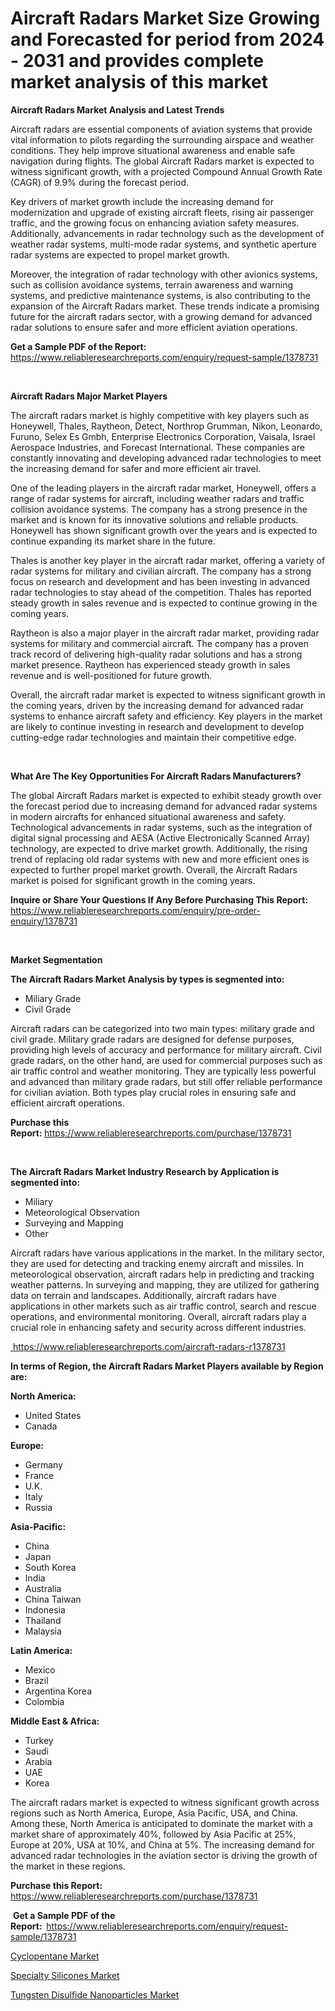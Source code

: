 <p><h1>Aircraft Radars Market Size Growing and Forecasted for period from 2024 - 2031 and provides complete market analysis of this market</h1></p><p><strong>Aircraft Radars Market Analysis and Latest Trends</strong></p>
<p><p>Aircraft radars are essential components of aviation systems that provide vital information to pilots regarding the surrounding airspace and weather conditions. They help improve situational awareness and enable safe navigation during flights. The global Aircraft Radars market is expected to witness significant growth, with a projected Compound Annual Growth Rate (CAGR) of 9.9% during the forecast period.</p><p>Key drivers of market growth include the increasing demand for modernization and upgrade of existing aircraft fleets, rising air passenger traffic, and the growing focus on enhancing aviation safety measures. Additionally, advancements in radar technology such as the development of weather radar systems, multi-mode radar systems, and synthetic aperture radar systems are expected to propel market growth.</p><p>Moreover, the integration of radar technology with other avionics systems, such as collision avoidance systems, terrain awareness and warning systems, and predictive maintenance systems, is also contributing to the expansion of the Aircraft Radars market. These trends indicate a promising future for the aircraft radars sector, with a growing demand for advanced radar solutions to ensure safer and more efficient aviation operations.</p></p>
<p><strong>Get a Sample PDF of the Report:&nbsp;</strong> <a href="https://www.reliableresearchreports.com/enquiry/request-sample/1378731">https://www.reliableresearchreports.com/enquiry/request-sample/1378731</a></p>
<p>&nbsp;</p>
<p><strong>Aircraft Radars Major Market Players</strong></p>
<p><p>The aircraft radars market is highly competitive with key players such as Honeywell, Thales, Raytheon, Detect, Northrop Grumman, Nikon, Leonardo, Furuno, Selex Es Gmbh, Enterprise Electronics Corporation, Vaisala, Israel Aerospace Industries, and Forecast International. These companies are constantly innovating and developing advanced radar technologies to meet the increasing demand for safer and more efficient air travel.</p><p>One of the leading players in the aircraft radar market, Honeywell, offers a range of radar systems for aircraft, including weather radars and traffic collision avoidance systems. The company has a strong presence in the market and is known for its innovative solutions and reliable products. Honeywell has shown significant growth over the years and is expected to continue expanding its market share in the future.</p><p>Thales is another key player in the aircraft radar market, offering a variety of radar systems for military and civilian aircraft. The company has a strong focus on research and development and has been investing in advanced radar technologies to stay ahead of the competition. Thales has reported steady growth in sales revenue and is expected to continue growing in the coming years.</p><p>Raytheon is also a major player in the aircraft radar market, providing radar systems for military and commercial aircraft. The company has a proven track record of delivering high-quality radar solutions and has a strong market presence. Raytheon has experienced steady growth in sales revenue and is well-positioned for future growth.</p><p>Overall, the aircraft radar market is expected to witness significant growth in the coming years, driven by the increasing demand for advanced radar systems to enhance aircraft safety and efficiency. Key players in the market are likely to continue investing in research and development to develop cutting-edge radar technologies and maintain their competitive edge.</p></p>
<p>&nbsp;</p>
<p><strong>What Are The Key Opportunities For Aircraft Radars Manufacturers?</strong></p>
<p><p>The global Aircraft Radars market is expected to exhibit steady growth over the forecast period due to increasing demand for advanced radar systems in modern aircrafts for enhanced situational awareness and safety. Technological advancements in radar systems, such as the integration of digital signal processing and AESA (Active Electronically Scanned Array) technology, are expected to drive market growth.  Additionally, the rising trend of replacing old radar systems with new and more efficient ones is expected to further propel market growth. Overall, the Aircraft Radars market is poised for significant growth in the coming years.</p></p>
<p><strong>Inquire or Share Your Questions If Any Before Purchasing This Report:</strong> <a href="https://www.reliableresearchreports.com/enquiry/pre-order-enquiry/1378731">https://www.reliableresearchreports.com/enquiry/pre-order-enquiry/1378731</a></p>
<p>&nbsp;</p>
<p><strong>Market Segmentation</strong></p>
<p><strong>The Aircraft Radars Market Analysis by types is segmented into:</strong></p>
<p><ul><li>Miliary Grade</li><li>Civil Grade</li></ul></p>
<p><p>Aircraft radars can be categorized into two main types: military grade and civil grade. Military grade radars are designed for defense purposes, providing high levels of accuracy and performance for military aircraft. Civil grade radars, on the other hand, are used for commercial purposes such as air traffic control and weather monitoring. They are typically less powerful and advanced than military grade radars, but still offer reliable performance for civilian aviation. Both types play crucial roles in ensuring safe and efficient aircraft operations.</p></p>
<p><strong>Purchase this Report:&nbsp;</strong><a href="https://www.reliableresearchreports.com/purchase/1378731">https://www.reliableresearchreports.com/purchase/1378731</a></p>
<p>&nbsp;</p>
<p><strong>The Aircraft Radars Market Industry Research by Application is segmented into:</strong></p>
<p><ul><li>Miliary</li><li>Meteorological Observation</li><li>Surveying and Mapping</li><li>Other</li></ul></p>
<p><p>Aircraft radars have various applications in the market. In the military sector, they are used for detecting and tracking enemy aircraft and missiles. In meteorological observation, aircraft radars help in predicting and tracking weather patterns. In surveying and mapping, they are utilized for gathering data on terrain and landscapes. Additionally, aircraft radars have applications in other markets such as air traffic control, search and rescue operations, and environmental monitoring. Overall, aircraft radars play a crucial role in enhancing safety and security across different industries.</p></p>
<p><a href="https://www.reliableresearchreports.com/aircraft-radars-r1378731">&nbsp;https://www.reliableresearchreports.com/aircraft-radars-r1378731</a></p>
<p><strong>In terms of Region, the Aircraft Radars Market Players available by Region are:</strong></p>
<p>
    <p> <strong> North America: </strong>
        <ul>
            <li>United States</li>
            <li>Canada</li>
        </ul>
        </p> 
    <p> <strong> Europe: </strong>
        <ul>
            <li>Germany</li>
            <li>France</li>
            <li>U.K.</li>
            <li>Italy</li>
            <li>Russia</li>
        </ul>
        </p> 
    <p> <strong> Asia-Pacific: </strong>
        <ul>
            <li>China</li>
            <li>Japan</li>
            <li>South Korea</li>
            <li>India</li>
            <li>Australia</li>
            <li>China Taiwan</li>
            <li>Indonesia</li>
            <li>Thailand</li>
            <li>Malaysia</li>
        </ul>
        </p> 
    <p> <strong> Latin America: </strong>
        <ul>
            <li>Mexico</li>
            <li>Brazil</li>
            <li>Argentina Korea</li>
            <li>Colombia</li>
        </ul>
        </p> 
    <p> <strong> Middle East & Africa: </strong>
        <ul>
            <li>Turkey</li>
            <li>Saudi</li>
            <li>Arabia</li>
            <li>UAE</li>
            <li>Korea</li>
        </ul>
    </p>
    </p>
<p><p>The aircraft radars market is expected to witness significant growth across regions such as North America, Europe, Asia Pacific, USA, and China. Among these, North America is anticipated to dominate the market with a market share of approximately 40%, followed by Asia Pacific at 25%, Europe at 20%, USA at 10%, and China at 5%. The increasing demand for advanced radar technologies in the aviation sector is driving the growth of the market in these regions.</p></p>
<p><strong>Purchase this Report: </strong><a href="https://www.reliableresearchreports.com/purchase/1378731">https://www.reliableresearchreports.com/purchase/1378731</a></p>
<p>&nbsp;<strong>Get a Sample PDF of the Report:&nbsp;&nbsp;</strong><a href="https://www.reliableresearchreports.com/enquiry/request-sample/1378731">https://www.reliableresearchreports.com/enquiry/request-sample/1378731</a></p>
<p><strong></strong></p>
<p><p><a href="https://www.linkedin.com/pulse/cyclopentane-market-analysis-examines-its-scope-growth-qeeae?trackingId=ZNXiL8%2FzTg6wOij5i0XdyA%3D%3D">Cyclopentane Market</a></p><p><a href="https://www.linkedin.com/pulse/specialty-silicones-market-centers-aspects-growth-share-memde?trackingId=92U66JQqGawwNpELsoBTug%3D%3D">Specialty Silicones Market</a></p><p><a href="https://www.linkedin.com/pulse/tungsten-disulfide-nanoparticles-market-goal-estimating-o6kpe?trackingId=AaBi37I2BSkZ1jY75e5FJw%3D%3D">Tungsten Disulfide Nanoparticles Market</a></p></p>